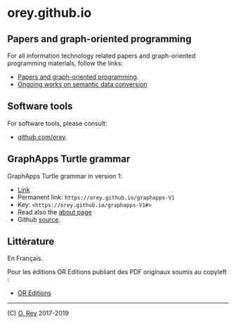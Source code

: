 # orey.github.io


## Papers and graph-oriented programming

For all information technology related papers and graph-oriented programming materials, follow the links:

  * [Papers and graph-oriented programming](https://orey.github.io/papers).
  * [Ongoing works on semantic data conversion](https://github.com/orey/graphapps)


## Software tools

For software tools, please consult:

  * [github.com/orey](https://github.com/orey).


## GraphApps Turtle grammar

GraphApps Turtle grammar in version 1:

  * [Link](graphapps-V1)
  * Permanent link: `https://orey.github.io/graphapps-V1`
  * Key: `<https://orey.github.io/graphapps-V1#>`
  * Read also the [about page](Notice.md)
  * Github [source](https://github.com/orey/orey.github.io/blob/master/graphapps-V1).


## Littérature

En Français.

Pour les éditions OR Editions publiant des PDF originaux soumis au copyleft :

  * [OR Editions](https://orey.github.io/oreditions)


---

(C) [O. Rey](https://www.linkedin.com/in/reyolivier/) 2017-2019
